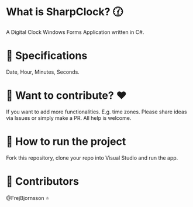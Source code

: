 # What is SharpClock? :clock130:
A Digital Clock Windows Forms Application written in C#.  

# :small_blue_diamond: Specifications
Date, Hour, Minutes, Seconds.

# :small_blue_diamond: Want to contribute? :heart:
If you want to add more functionalities. E.g. time zones. Please share ideas via Issues or simply make a PR. All help is welcome.

# :small_blue_diamond: How to run the project 
Fork this repository, clone your repo into Visual Studio and run the app. 

# :small_blue_diamond: Contributors
@FrejBjornsson :star:
